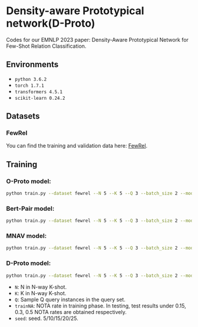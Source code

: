 # Density-aware Prototypical network(D-Proto)
Codes for our EMNLP 2023 paper: Density-Aware Prototypical Network for Few-Shot Relation Classification.

## Environments

- `python 3.6.2`
- `torch 1.7.1`
- `transformers 4.5.1`
- `scikit-learn 0.24.2`

## Datasets

### FewRel

You can find the training and validation data here: [FewRel](https://thunlp.github.io/2/fewrel2_nota.html).

## Training

### O-Proto model: 

``` bash 
python train.py --dataset fewrel --N 5 --K 5 --Q 3 --batch_size 2 --model oproto --encoder bert --max_length 128 --trainNA 0.5 --optim adamw --hidden_size 768 --seed {}
```

### Bert-Pair model: 

``` bash 
python train.py --dataset fewrel --N 5 --K 5 --Q 3 --batch_size 2 --model pair --encoder bert --max_length 128 --trainNA 0.5 --optim adamw --hidden_size 768 --seed {} --pair
```

### MNAV model: 

``` bash 
python train.py --dataset fewrel --N 5 --K 5 --Q 3 --batch_size 2 --model mnav --vector_num 20 --encoder bert --max_length 128 --trainNA 0.5 --optim adamw --hidden_size 768 --seed {}
```

### D-Proto model: 

``` bash 
python train.py --dataset fewrel --N 5 --K 5 --Q 3 --batch_size 2 --model dproto --gamma 1e-5 --threshold 0.9 --encoder bert --max_length 128 --trainNA 0.5 --optim adamw --hidden_size 768 --seed {}
```

* `N`: N in N-way K-shot.
* `K`: K in N-way K-shot.
* `Q`: Sample Q query instances in the query set.
* `trainNA`: NOTA rate in training phase. In testing, test results under 0.15, 0.3, 0.5 NOTA rates are obtained respectively.
* `seed`: seed. 5/10/15/20/25.
